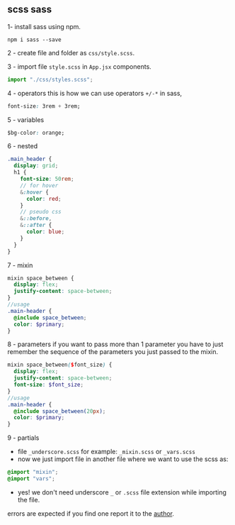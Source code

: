 ## scss sass



1- install sass using npm.

```
npm i sass --save
```

2 - create file and folder as `css/style.scss`.

3 - import file `style.scss` in `App.jsx` components.

```js
import "./css/styles.scss";
```

4 - operators
this is how we can use operators `+/-*` in sass,

```css
font-size: 3rem + 3rem;
```

5 - variables

```css
$bg-color: orange;
```

6 - nested

```scss
.main_header {
  display: grid;
  h1 {
    font-size: 50rem;
    // for hover
    &:hover {
      color: red;
    }
    // pseudo css
    &::before,
    &::after {
      color: blue;
    }
  }
}
```

7 - mixin

```scss
mixin space_between {
  display: flex;
  justify-content: space-between;
}
//usage
.main-header {
  @include space_between;
  color: $primary;
}
```

8 - parameters
if you want to pass more than 1 parameter you have to just remember the sequence of the parameters you just passed to the mixin.

```scss
mixin space_between($font_size) {
  display: flex;
  justify-content: space-between;
  font-size: $font_size;
}
//usage
.main-header {
  @include space_between(20px);
  color: $primary;
}
```

9 - partials

- file `_underscore.scss` for example: `_mixin.scss` or `_vars.scss`
- now we just import file in another file where we want to use the scss as:

```scss
@import "mixin";
@import "vars";
```

- yes! we don't need underscore `_` or `.scss` file extension while importing the file.

errors are expected if you find one report it to the [author](https://twitter.com/engsiraj_).